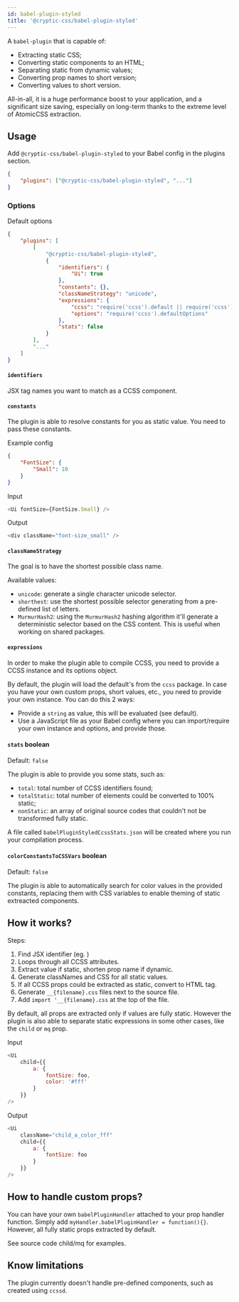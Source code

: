 ```yaml
---
id: babel-plugin-styled
title: '@cryptic-css/babel-plugin-styled'
---
```


A `babel-plugin` that is capable of:

-   Extracting static CSS;
-   Converting static components to an HTML;
-   Separating static from dynamic values;
-   Converting prop names to short version;
-   Converting values to short version.

All-in-all, it is a huge performance boost to your application, and a significant size saving,
especially on long-term thanks to the extreme level of AtomicCSS extraction.

## Usage

Add `@cryptic-css/babel-plugin-styled` to your Babel config in the plugins section.

```json
{
    "plugins": ["@cryptic-css/babel-plugin-styled", "..."]
}
```

### Options

Default options

```json
{
    "plugins": [
        [
            "@cryptic-css/babel-plugin-styled",
            {
                "identifiers": {
                    "Ui": true
                },
                "constants": {},
                "classNameStrategy": "unicode",
                "expressions": {
                    "ccss": "require('ccss').default || require('ccss')",
                    "options": "require('ccss').defaultOptions"
                },
                "stats": false
            }
        ],
        "..."
    ]
}
```

#### `identifiers`

JSX tag names you want to match as a CCSS component.

#### `constants`

The plugin is able to resolve constants for you as static value. You need to pass these constants.

Example config

```json
{
    "FontSize": {
        "Small": 10
    }
}
```

Input

```js
<Ui fontSize={FontSize.Small} />
```

Output

```js
<div className="font-size_small" />
```

#### `classNameStrategy`

The goal is to have the shortest possible class name.

Available values:

-   `unicode`: generate a single character unicode selector.
-   `shorthest`: use the shortest possible selector generating from a pre-defined list of letters.
-   `MurmurHash2`: using the `MurmurHash2` hashing algorithm it'll generate a deterministic selector based on the
CSS content. This is useful when working on shared packages.

#### `expressions`

In order to make the plugin able to compile CCSS, you need to provide a CCSS instance and its options object.

By default, the plugin will load the default's from the `ccss` package. In case you have your own custom props,
short values, etc., you need to provide your own instance. You can do this 2 ways:

-   Provide a `string` as value, this will be evaluated (see default).
-   Use a JavaScript file as your Babel config where you can import/require your own instance and options, and provide
    those.

#### `stats` boolean

Default: `false`

The plugin is able to provide you some stats, such as:

-   `total`: total number of CCSS identifiers found;
-   `totalStatic`: total number of elements could be converted to 100% static;
-   `nonStatic`: an array of original source codes that couldn't not be transformed fully static.

A file called `babelPluginStyledCcssStats.json` will be created where you run your compilation process.

#### `colorConstantsToCSSVars` boolean

Default: `false`

The plugin is able to automatically search for color values in the provided constants, replacing them with
CSS variables to enable theming of static extreacted components.

## How it works?

Steps:

1. Find JSX identifier (eg. <Ui />)
2. Loops through all CCSS attributes.
3. Extract value if static, shorten prop name if dynamic.
4. Generate classNames and CSS for all static values.
5. If all CCSS props could be extracted as static, convert to HTML tag.
6. Generate `__{filename}.css` files next to the source file.
7. Add `import '__{filename}.css` at the top of the file.

By default, all props are extracted only if values are fully static. However the plugin is also able to separate
static expressions in some other cases, like the `child` or `mq` prop.

Input

```js
<Ui
    child={{
        a: {
            fontSize: foo,
            color: '#fff'
        }
    }}
/>
```

Output

```js
<Ui
    className="child_a_color_fff"
    child={{
        a: {
            fontSize: foo
        }
    }}
/>
```

## How to handle custom props?

You can have your own `babelPluginHandler` attached to your prop handler function. Simply add
`myHandler.babelPluginHandler = function(){}`. However, all fully static props extracted by default.

See source code child/mq for examples.

## Know limitations

The plugin currently doesn't handle pre-defined components, such as created using `ccssd`.
